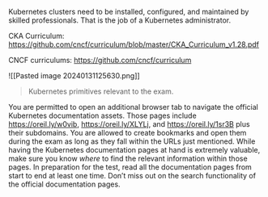 Kubernetes clusters need to be installed, configured, and maintained by skilled professionals. That is the job of a Kubernetes administrator.

CKA Curriculum:
https://github.com/cncf/curriculum/blob/master/CKA_Curriculum_v1.28.pdf

CNCF curriculums:
https://github.com/cncf/curriculum


![[Pasted image 20240131125630.png]]
>Kubernetes primitives relevant to the exam.

You are permitted to open an additional browser tab to navigate the official Kubernetes documentation assets. Those pages include https://oreil.ly/w0vib, https://oreil.ly/XLYLj, and https://oreil.ly/1sr3B plus their subdomains. You are allowed to create bookmarks and open them during the exam as long as they fall within the URLs just mentioned.
While having the Kubernetes documentation pages at hand is extremely valuable, make sure you know _where_ to find the relevant information within those pages. In preparation for the test, read all the documentation pages from start to end at least one time. Don’t miss out on the search functionality of the official documentation pages.

